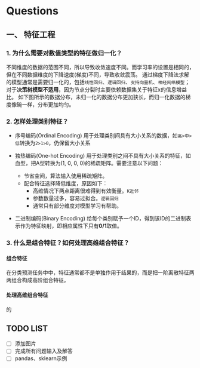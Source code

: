 # Questions

## 一、 特征工程

### 1. 为什么需要对数值类型的特征做归一化？

不同维度的数据的范围不同，所以导致收敛速度不同。而学习率的设置是相同的，但在不同数据维度的下降速度(梯度)不同，导致收敛震荡。
通过梯度下降法求解的模型通常是需要归一化的，包括`线性回归`、`逻辑回归`、`支持向量机`、`神经网络模型`；对于**决策树模型不适用**，因为节点分裂时主要依赖数据集关于特征x的信息增益比。
如下图所示的数据分布，未归一化的数据分布更加狭长，而归一化数据的梯度像碗一样，分布更加均匀。

### 2. 怎样处理类别特征？

* 序号编码(Ordinal Encoding)
用于处理类别间具有大小关系的数据，如`高>中>低`转换为`2>1>0`，仍保留大小关系

* 独热编码(One-hot Encoding)
用于处理类别之间不具有大小关系的特征，如血型，把A型转换为(1, 0, 0, 0)的稀疏矩阵。需要注意以下问题：
  
  * 节省空间，算法输入使用稀疏矩阵。
  * 配合特征选择降低维度，原因如下：
    * 高维情况下两点距离很难得到有效衡量。`K近邻`
    * 参数数量过多，容易过拟合。`逻辑回归`
    * 通常只有部分维度对模型学习有帮助。

* 二进制编码(Binary Encoding)
给每个类别赋予一个ID，得到该ID的二进制表示作为特征映射，即相应属性下只有**0/1**取值。

### 3. 什么是组合特征？如何处理高维组合特征？

#### 组合特征

在分类预测任务中中，特征通常都不是单独作用于结果的，而是把一阶离散特征两两组合构成高阶组合特征。

#### 处理高维组合特征

的

## TODO LIST

* [ ] 添加图片
* [ ] 完成所有问题输入及解答
* [ ] pandas、sklearn示例